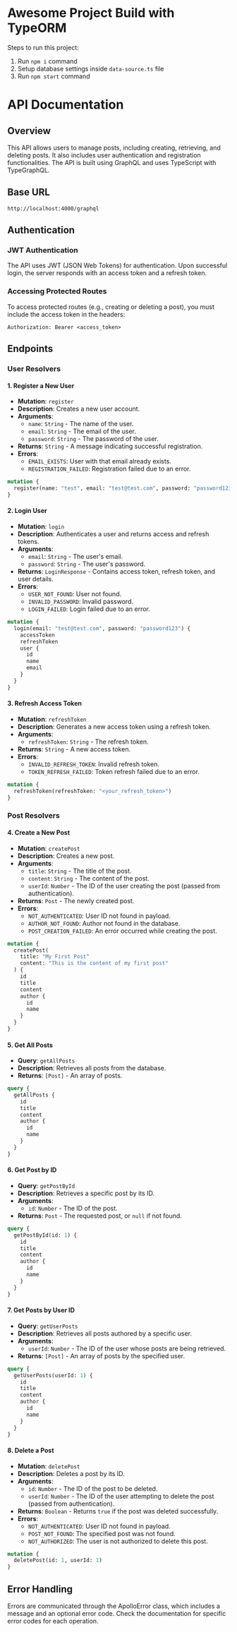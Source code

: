 # Awesome Project Build with TypeORM

Steps to run this project:

1. Run `npm i` command
2. Setup database settings inside `data-source.ts` file
3. Run `npm start` command

# API Documentation

## Overview

This API allows users to manage posts, including creating, retrieving, and deleting posts. It also includes user authentication and registration functionalities. The API is built using GraphQL and uses TypeScript with TypeGraphQL.

## Base URL

```
http://localhost:4000/graphql
```

## Authentication

### JWT Authentication

The API uses JWT (JSON Web Tokens) for authentication. Upon successful login, the server responds with an access token and a refresh token.

### Accessing Protected Routes

To access protected routes (e.g., creating or deleting a post), you must include the access token in the headers:

```
Authorization: Bearer <access_token>
```

## Endpoints

### User Resolvers

#### 1. Register a New User

- **Mutation**: `register`
- **Description**: Creates a new user account.
- **Arguments**:
  - `name`: `String` - The name of the user.
  - `email`: `String` - The email of the user.
  - `password`: `String` - The password of the user.
- **Returns**: `String` - A message indicating successful registration.
- **Errors**:
  - `EMAIL_EXISTS`: User with that email already exists.
  - `REGISTRATION_FAILED`: Registration failed due to an error.

```graphql
mutation {
  register(name: "test", email: "test@test.com", password: "password123")
}
```

#### 2. Login User

- **Mutation**: `login`
- **Description**: Authenticates a user and returns access and refresh tokens.
- **Arguments**:
  - `email`: `String` - The user's email.
  - `password`: `String` - The user's password.
- **Returns**: `LoginResponse` - Contains access token, refresh token, and user details.
- **Errors**:
  - `USER_NOT_FOUND`: User not found.
  - `INVALID_PASSWORD`: Invalid password.
  - `LOGIN_FAILED`: Login failed due to an error.

```graphql
mutation {
  login(email: "test@test.com", password: "password123") {
    accessToken
    refreshToken
    user {
      id
      name
      email
    }
  }
}
```

#### 3. Refresh Access Token

- **Mutation**: `refreshToken`
- **Description**: Generates a new access token using a refresh token.
- **Arguments**:
  - `refreshToken`: `String` - The refresh token.
- **Returns**: `String` - A new access token.
- **Errors**:
  - `INVALID_REFRESH_TOKEN`: Invalid refresh token.
  - `TOKEN_REFRESH_FAILED`: Token refresh failed due to an error.

```graphql
mutation {
  refreshToken(refreshToken: "<your_refresh_token>")
}
```

### Post Resolvers

#### 4. Create a New Post

- **Mutation**: `createPost`
- **Description**: Creates a new post.
- **Arguments**:
  - `title`: `String` - The title of the post.
  - `content`: `String` - The content of the post.
  - `userId`: `Number` - The ID of the user creating the post (passed from authentication).
- **Returns**: `Post` - The newly created post.
- **Errors**:
  - `NOT_AUTHENTICATED`: User ID not found in payload.
  - `AUTHOR_NOT_FOUND`: Author not found in the database.
  - `POST_CREATION_FAILED`: An error occurred while creating the post.

```graphql
mutation {
  createPost(
    title: "My First Post"
    content: "This is the content of my first post"
  ) {
    id
    title
    content
    author {
      id
      name
    }
  }
}
```

#### 5. Get All Posts

- **Query**: `getAllPosts`
- **Description**: Retrieves all posts from the database.
- **Returns**: `[Post]` - An array of posts.

```graphql
query {
  getAllPosts {
    id
    title
    content
    author {
      id
      name
    }
  }
}
```

#### 6. Get Post by ID

- **Query**: `getPostById`
- **Description**: Retrieves a specific post by its ID.
- **Arguments**:
  - `id`: `Number` - The ID of the post.
- **Returns**: `Post` - The requested post, or `null` if not found.

```graphql
query {
  getPostById(id: 1) {
    id
    title
    content
    author {
      id
      name
    }
  }
}
```

#### 7. Get Posts by User ID

- **Query**: `getUserPosts`
- **Description**: Retrieves all posts authored by a specific user.
- **Arguments**:
  - `userId`: `Number` - The ID of the user whose posts are being retrieved.
- **Returns**: `[Post]` - An array of posts by the specified user.

```graphql
query {
  getUserPosts(userId: 1) {
    id
    title
    content
    author {
      id
      name
    }
  }
}
```

#### 8. Delete a Post

- **Mutation**: `deletePost`
- **Description**: Deletes a post by its ID.
- **Arguments**:
  - `id`: `Number` - The ID of the post to be deleted.
  - `userId`: `Number` - The ID of the user attempting to delete the post (passed from authentication).
- **Returns**: `Boolean` - Returns `true` if the post was deleted successfully.
- **Errors**:
  - `NOT_AUTHENTICATED`: User ID not found in payload.
  - `POST_NOT_FOUND`: The specified post was not found.
  - `NOT_AUTHORIZED`: The user is not authorized to delete this post.

```graphql
mutation {
  deletePost(id: 1, userId: 1)
}
```

## Error Handling

Errors are communicated through the ApolloError class, which includes a message and an optional error code. Check the documentation for specific error codes for each operation.
